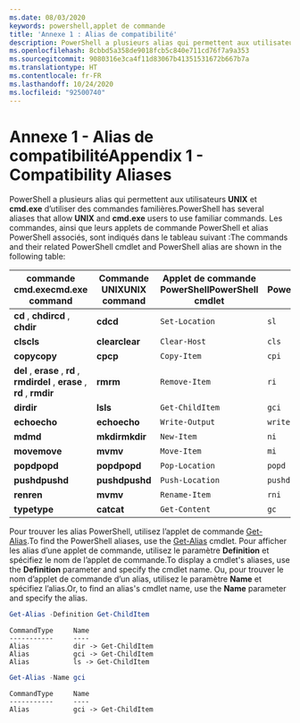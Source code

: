 ```yaml
---
ms.date: 08/03/2020
keywords: powershell,applet de commande
title: 'Annexe 1 : Alias de compatibilité'
description: PowerShell a plusieurs alias qui permettent aux utilisateurs UNIX et cmd.exe d’utiliser des commandes familières.
ms.openlocfilehash: 8cbbd5a358de9018fcb5c840e711cd76f7a9a353
ms.sourcegitcommit: 9080316e3ca4f11d83067b41351531672b667b7a
ms.translationtype: HT
ms.contentlocale: fr-FR
ms.lasthandoff: 10/24/2020
ms.locfileid: "92500740"
---
```

# <a name="appendix-1---compatibility-aliases"></a><span data-ttu-id="da198-104">Annexe 1 - Alias de compatibilité</span><span class="sxs-lookup"><span data-stu-id="da198-104">Appendix 1 - Compatibility Aliases</span></span>

<span data-ttu-id="da198-105">PowerShell a plusieurs alias qui permettent aux utilisateurs **UNIX** et **cmd.exe** d’utiliser des commandes familières.</span><span class="sxs-lookup"><span data-stu-id="da198-105">PowerShell has several aliases that allow **UNIX** and **cmd.exe** users to use familiar commands.</span></span>
<span data-ttu-id="da198-106">Les commandes, ainsi que leurs applets de commande PowerShell et alias PowerShell associés, sont indiqués dans le tableau suivant :</span><span class="sxs-lookup"><span data-stu-id="da198-106">The commands and their related PowerShell cmdlet and PowerShell alias are shown in the following table:</span></span>

|            <span data-ttu-id="da198-107">commande cmd.exe</span><span class="sxs-lookup"><span data-stu-id="da198-107">cmd.exe command</span></span>            | <span data-ttu-id="da198-108">Commande UNIX</span><span class="sxs-lookup"><span data-stu-id="da198-108">UNIX command</span></span> | <span data-ttu-id="da198-109">Applet de commande PowerShell</span><span class="sxs-lookup"><span data-stu-id="da198-109">PowerShell cmdlet</span></span> | <span data-ttu-id="da198-110">Alias PowerShell</span><span class="sxs-lookup"><span data-stu-id="da198-110">PowerShell alias</span></span> |
| ------------------------------------- | ------------ | ----------------- | ---------------- |
| <span data-ttu-id="da198-111">**cd** , **chdir**</span><span class="sxs-lookup"><span data-stu-id="da198-111">**cd** , **chdir**</span></span>                     | <span data-ttu-id="da198-112">**cd**</span><span class="sxs-lookup"><span data-stu-id="da198-112">**cd**</span></span>       | `Set-Location`    | `sl`             |
| <span data-ttu-id="da198-113">**cls**</span><span class="sxs-lookup"><span data-stu-id="da198-113">**cls**</span></span>                               | <span data-ttu-id="da198-114">**clear**</span><span class="sxs-lookup"><span data-stu-id="da198-114">**clear**</span></span>    | `Clear-Host`      | `cls`            |
| <span data-ttu-id="da198-115">**copy**</span><span class="sxs-lookup"><span data-stu-id="da198-115">**copy**</span></span>                              | <span data-ttu-id="da198-116">**cp**</span><span class="sxs-lookup"><span data-stu-id="da198-116">**cp**</span></span>       | `Copy-Item`       | `cpi`            |
| <span data-ttu-id="da198-117">**del** , **erase** , **rd** , **rmdir**</span><span class="sxs-lookup"><span data-stu-id="da198-117">**del** , **erase** , **rd** , **rmdir**</span></span> | <span data-ttu-id="da198-118">**rm**</span><span class="sxs-lookup"><span data-stu-id="da198-118">**rm**</span></span>       | `Remove-Item`     | `ri`             |
| <span data-ttu-id="da198-119">**dir**</span><span class="sxs-lookup"><span data-stu-id="da198-119">**dir**</span></span>                               | <span data-ttu-id="da198-120">**ls**</span><span class="sxs-lookup"><span data-stu-id="da198-120">**ls**</span></span>       | `Get-ChildItem`   | `gci`            |
| <span data-ttu-id="da198-121">**echo**</span><span class="sxs-lookup"><span data-stu-id="da198-121">**echo**</span></span>                              | <span data-ttu-id="da198-122">**echo**</span><span class="sxs-lookup"><span data-stu-id="da198-122">**echo**</span></span>     | `Write-Output`    | `write`          |
| <span data-ttu-id="da198-123">**md**</span><span class="sxs-lookup"><span data-stu-id="da198-123">**md**</span></span>                                | <span data-ttu-id="da198-124">**mkdir**</span><span class="sxs-lookup"><span data-stu-id="da198-124">**mkdir**</span></span>    | `New-Item`        | `ni`             |
| <span data-ttu-id="da198-125">**move**</span><span class="sxs-lookup"><span data-stu-id="da198-125">**move**</span></span>                              | <span data-ttu-id="da198-126">**mv**</span><span class="sxs-lookup"><span data-stu-id="da198-126">**mv**</span></span>       | `Move-Item`       | `mi`             |
| <span data-ttu-id="da198-127">**popd**</span><span class="sxs-lookup"><span data-stu-id="da198-127">**popd**</span></span>                              | <span data-ttu-id="da198-128">**popd**</span><span class="sxs-lookup"><span data-stu-id="da198-128">**popd**</span></span>     | `Pop-Location`    | `popd`           |
| <span data-ttu-id="da198-129">**pushd**</span><span class="sxs-lookup"><span data-stu-id="da198-129">**pushd**</span></span>                             | <span data-ttu-id="da198-130">**pushd**</span><span class="sxs-lookup"><span data-stu-id="da198-130">**pushd**</span></span>    | `Push-Location`   | `pushd`          |
| <span data-ttu-id="da198-131">**ren**</span><span class="sxs-lookup"><span data-stu-id="da198-131">**ren**</span></span>                               | <span data-ttu-id="da198-132">**mv**</span><span class="sxs-lookup"><span data-stu-id="da198-132">**mv**</span></span>       | `Rename-Item`     | `rni`            |
| <span data-ttu-id="da198-133">**type**</span><span class="sxs-lookup"><span data-stu-id="da198-133">**type**</span></span>                              | <span data-ttu-id="da198-134">**cat**</span><span class="sxs-lookup"><span data-stu-id="da198-134">**cat**</span></span>      | `Get-Content`     | `gc`             |

<span data-ttu-id="da198-135">Pour trouver les alias PowerShell, utilisez l’applet de commande [Get-Alias](xref:Microsoft.PowerShell.Utility.Get-Alias).</span><span class="sxs-lookup"><span data-stu-id="da198-135">To find the PowerShell aliases, use the [Get-Alias](xref:Microsoft.PowerShell.Utility.Get-Alias) cmdlet.</span></span> <span data-ttu-id="da198-136">Pour afficher les alias d’une applet de commande, utilisez le paramètre **Definition** et spécifiez le nom de l’applet de commande.</span><span class="sxs-lookup"><span data-stu-id="da198-136">To display a cmdlet's aliases, use the **Definition** parameter and specify the cmdlet name.</span></span>
<span data-ttu-id="da198-137">Ou, pour trouver le nom d’applet de commande d’un alias, utilisez le paramètre **Name** et spécifiez l’alias.</span><span class="sxs-lookup"><span data-stu-id="da198-137">Or, to find an alias's cmdlet name, use the **Name** parameter and specify the alias.</span></span>

```powershell
Get-Alias -Definition Get-ChildItem
```

```Output
CommandType     Name
-----------     ----
Alias           dir -> Get-ChildItem
Alias           gci -> Get-ChildItem
Alias           ls -> Get-ChildItem
```

```powershell
Get-Alias -Name gci
```

```Output
CommandType     Name
-----------     ----
Alias           gci -> Get-ChildItem
```
